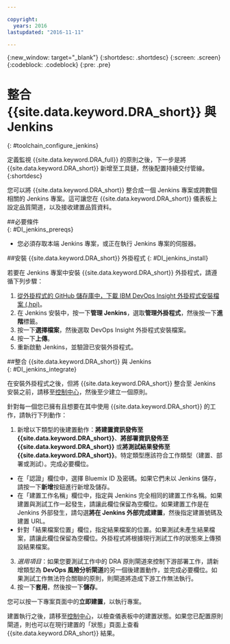 ```yaml
---

copyright:
  years: 2016
lastupdated: "2016-11-11"

---
```


{:new_window: target="_blank"}
{:shortdesc: .shortdesc}
{:screen: .screen}
{:codeblock: .codeblock}
{:pre: .pre}

# 整合 {{site.data.keyword.DRA_short}} 與 Jenkins
{: #toolchain_configure_jenkins}

定義監視 {{site.data.keyword.DRA_full}} 的原則之後，下一步是將 {{site.data.keyword.DRA_short}} 新增至工具鏈，然後配置持續交付管線。
{:shortdesc}

<!--##Configuring a Jenkins project-->

您可以將 {{site.data.keyword.DRA_short}} 整合成一個 Jenkins 專案或跨數個相關的 Jenkins 專案。這可讓您在 {{site.data.keyword.DRA_short}} 儀表板上設定品質閘道，以及接收建置品質資料。

##必要條件    
{: #DI_jenkins_prereqs}

* 您必須存取本端 Jenkins 專案，或正在執行 Jenkins 專案的伺服器。

##安裝 {{site.data.keyword.DRA_short}} 外掛程式
{: #DI_jenkins_install}

若要在 Jenkins 專案中安裝 {{site.data.keyword.DRA_short}} 外掛程式，請遵循下列步驟：

  1. [從外掛程式的 GitHub 儲存庫中，下載 IBM DevOps Insight 外掛程式安裝檔案 (.hpi)](https://github.ibm.com/oneibmcloud/DRA-Jenkins/blob/hpi-release/target/dra.hpi)。
  2. 在 Jenkins 安裝中，按一下**管理 Jenkins**，選取**管理外掛程式**，然後按一下**進階**標籤。
  3. 按一下**選擇檔案**，然後選取 DevOps Insight 外掛程式安裝檔案。
  4. 按一下**上傳**。
  5. 重新啟動 Jenkins，並驗證已安裝外掛程式。

##整合 {{site.data.keyword.DRA_short}} 與 Jenkins    
{: #DI_jenkins_integrate}

在安裝外掛程式之後，但將 {{site.data.keyword.DRA_short}} 整合至 Jenkins 安裝之前，請移至[控制中心](https://control-center.stage1.ng.bluemix.net/)，然後至少建立一個原則。

針對每一個您已擁有且想要在其中使用 {{site.data.keyword.DRA_short}} 的工作，請執行下列動作：

1. 新增以下類型的後建置動作：**將建置資訊發佈至 {{site.data.keyword.DRA_short}}**、**將部署資訊發佈至 {{site.data.keyword.DRA_short}}** 或**將測試結果發佈至 {{site.data.keyword.DRA_short}}**。特定類型應該符合工作類型（建置、部署或測試）。完成必要欄位。
  * 在「認證」欄位中，選擇 Bluemix ID 及密碼。如果它們未以 Jenkins 儲存，請按一下**新增**按鈕進行新增及儲存。
  * 在「建置工作名稱」欄位中，指定與 Jenkins 完全相同的建置工作名稱。如果建置與測試工作一起發生，請讓此欄位保留為空欄位。如果建置工作是在 Jenkins 外部發生，請勾選**將在 Jenkins 外部完成建置**，然後指定建置號碼及建置 URL。
  * 針對「結果檔案位置」欄位，指定結果檔案的位置。如果測試未產生結果檔案，請讓此欄位保留為空欄位。外掛程式將根據現行測試工作的狀態來上傳預設結果檔案。
3. *選用項目*：如果您要測試工作中的 DRA 原則閘道來控制下游部署工作，請新增類型為 **DevOps 風險分析閘道**的另一個後建置動作，並完成必要欄位。如果測試工作無法符合關聯的原則，則閘道將造成下游工作無法執行。
4. 按一下**套用**，然後按一下**儲存**。

您可以按一下專案頁面中的**立即建置**，以執行專案。

建置執行之後，請移至[控制中心](https://control-center.stage1.ng.bluemix.net/)，以檢查儀表板中的建置狀態。如果您已配置原則閘道，則也可以在現行建置的「狀態」頁面上查看 {{site.data.keyword.DRA_short}} 結果。
